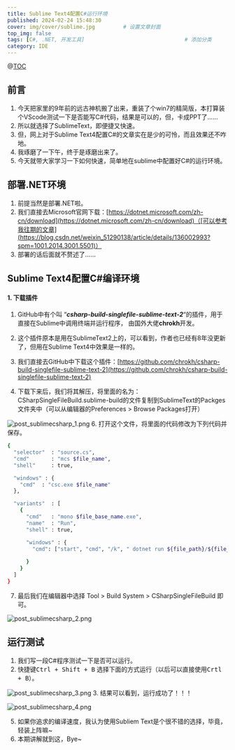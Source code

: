 ```yaml
---
title: Sublime Text4配置C#运行环境
published: 2024-02-24 15:48:30
cover: img/cover/sublime.jpg         # 设置文章封面
top_img: false
tags: [C#, .NET, 开发工具]                                # 添加分类
category: IDE 
---
```


@[TOC](这里写自定义目录标题)

## 前言
1. 今天把家里的9年前的远古神机搬了出来，重装了个win7的精简版，本打算装个VScode测试一下是否能写C#代码，结果是可以的，但，卡成PPT了……
2. 所以就选择了SublimeText，即便捷又快速。
3. 但，网上对于Sublime Text4配置C#的文章实在是少的可怜，而且效果还不咋地。
4. 我琢磨了一下午，终于是琢磨出来了。
5. 今天就带大家学习一下如何快速，简单地在sublime中配置好C#的运行环境。

## 部署.NET环境
1. 前提当然是部署.NET啦。
2. 我们直接去Microsoft官网下载：[https://dotnet.microsoft.com/zh-cn/download](https://dotnet.microsoft.com/zh-cn/download)（[可以参考我往期的文章](https://blog.csdn.net/weixin_51290138/article/details/136002993?spm=1001.2014.3001.5501)）
3. 部署的话后面就不赘述了……

## Sublime Text4配置C#编译环境
#### 1. 下载插件
1. GitHub中有个叫 “***csharp-build-singlefile-sublime-text-2***“的插件，用于直接在Sublime中调用终端并运行程序， 由国外大佬**chrokh**开发。
2. 这个插件原本是用在SublimeText2上的，可以看到，作者也已经有8年没更新了，但用在Sublime Text4中效果是一样的。

3. 我们直接去GitHub中下载这个插件：[https://github.com/chrokh/csharp-build-singlefile-sublime-text-2](https://github.com/chrokh/csharp-build-singlefile-sublime-text-2)
4. 下载下来后，我们将其解压，将里面的名为：CSharpSingleFileBuild.sublime-build的文件复制到SublimeText的Packges文件夹中（可以从编辑器的Preferences > Browse Packages打开）

![post_sublimecsharp_1.png](https://s2.loli.net/2024/02/24/xVdfj4QRU3vLrqZ.png)
6. 打开这个文件，将里面的代码修改为下列代码并保存。

```bash
{
  "selector"  : "source.cs",
  "cmd"       : "mcs $file_name",
  "shell"     : true,

  "windows" : {
    "cmd"  : "csc.exe $file_name"
  },

  "variants"  : [
    {
      "cmd"   : "mono $file_base_name.exe",
      "name"  : "Run",
      "shell" : true,

      "windows" : {       
        "cmd": ["start", "cmd", "/k", " dotnet run ${file_path}/${file_base_name}"]
        
      }
    }
  ]
}
```
7. 最后我们在编辑器中选择 Tool > Build System > CSharpSingleFileBuild  即可。

![post_sublimecsharp_2.png](https://s2.loli.net/2024/02/24/Tsw9guXjv4fS2Dq.png)

## 运行测试
1. 我们写一段C#程序测试一下是否可以运行。
2. 快捷键<kbd>Ctrl + Shift + B</kbd> 选择下面的方式运行（以后可以直接使用<kbd>Crtl + B</kbd>）。

![post_sublimecsharp_3.png](https://s2.loli.net/2024/02/24/pTcAGJdvqj3L6kw.png)
3. 结果可以看到，运行成功了！！！

![post_sublimecsharp_4.png](https://s2.loli.net/2024/02/24/CGMmFELSyAvaHi5.png)

5. 如果你追求的编译速度，我认为使用Subliem Text是个很不错的选择，毕竟，轻装上阵嘛~
6. 本期讲解就到这，Bye~